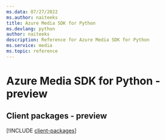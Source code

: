 ```yaml
---
ms.data: 07/27/2022
ms.author: naiteeks
title: Azure Media SDK for Python
ms.devlang: python
author: naiteeks
description: Reference for Azure Media SDK for Python
ms.service: media
ms.topic: reference
---
```

# Azure Media SDK for Python - preview

## Client packages - preview
[!INCLUDE [client-packages](media-client-index.md)]